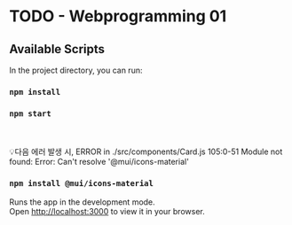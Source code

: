 # TODO - Webprogramming 01

## Available Scripts

In the project directory, you can run:
### `npm install`
### `npm start`
</br>
</br>
💡다음 에러 발생 시,
ERROR in ./src/components/Card.js 105:0-51
Module not found: Error: Can't resolve '@mui/icons-material' 

### `npm install @mui/icons-material`

Runs the app in the development mode.\
Open [http://localhost:3000](http://localhost:3000) to view it in your browser.
